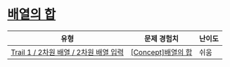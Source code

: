 # [배열의 합](https://www.codetree.ai/trails/complete/curated-cards/intro-sum-of-array)

|유형|문제 경험치|난이도|
|---|---|---|
|[Trail 1 / 2차원 배열 / 2차원 배열 입력](https://www.codetree.ai/trail-info/novice-low/)|[[Concept]배열의 합](https://www.codetree.ai/trails/complete/curated-cards/intro-sum-of-array/)|쉬움|


